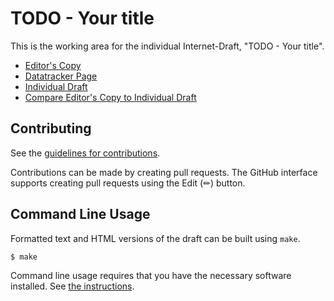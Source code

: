 # TODO - Your title

This is the working area for the individual Internet-Draft, "TODO - Your title".

* [Editor's Copy](https://bspk.github.io/draft-richer-wimse-token-container/#go.draft-richer-wimse-token-container.html)
* [Datatracker Page](https://datatracker.ietf.org/doc/draft-richer-wimse-token-container)
* [Individual Draft](https://datatracker.ietf.org/doc/html/draft-richer-wimse-token-container)
* [Compare Editor's Copy to Individual Draft](https://bspk.github.io/draft-richer-wimse-token-container/#go.draft-richer-wimse-token-container.diff)


## Contributing

See the
[guidelines for contributions](https://github.com/bspk/draft-richer-wimse-token-container/blob/main/CONTRIBUTING.md).

Contributions can be made by creating pull requests.
The GitHub interface supports creating pull requests using the Edit (✏) button.


## Command Line Usage

Formatted text and HTML versions of the draft can be built using `make`.

```sh
$ make
```

Command line usage requires that you have the necessary software installed.  See
[the instructions](https://github.com/martinthomson/i-d-template/blob/main/doc/SETUP.md).

